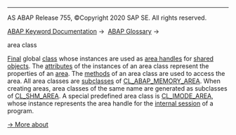   

* * *

AS ABAP Release 755, ©Copyright 2020 SAP SE. All rights reserved.

[ABAP Keyword Documentation](javascript:call_link\('abenabap.htm'\)) →  [ABAP Glossary](javascript:call_link\('abenabap_glossary.htm'\)) → 

area class

[Final](javascript:call_link\('abenfinal_glosry.htm'\) "Glossary Entry") global [class](javascript:call_link\('abenclass_glosry.htm'\) "Glossary Entry") whose instances are used as [area handles](javascript:call_link\('abenarea_handle_glosry.htm'\) "Glossary Entry") for [shared objects](javascript:call_link\('abenshared_objects_glosry.htm'\) "Glossary Entry"). The [attributes](javascript:call_link\('abenattribute_glosry.htm'\) "Glossary Entry") of the instances of an area class represent the properties of an [area](javascript:call_link\('abenarea_glosry.htm'\) "Glossary Entry"). The [methods](javascript:call_link\('abenmethod_glosry.htm'\) "Glossary Entry") of an area class are used to access the area. All area classes are [subclasses](javascript:call_link\('abensubclass_glosry.htm'\) "Glossary Entry") of [CL\_ABAP\_MEMORY\_AREA](javascript:call_link\('abenshm_cl_abap_memory_area.htm'\)). When creating areas, area classes of the same name are generated as subclasses of [CL\_SHM\_AREA](javascript:call_link\('abenshm_cl_shm_area.htm'\)). A special predefined area class is [CL\_IMODE\_AREA](javascript:call_link\('abenshm_cl_imode_area.htm'\)), whose instance represents the area handle for the [internal session](javascript:call_link\('abeninternal_session_glosry.htm'\) "Glossary Entry") of a program.

[→ More about](javascript:call_link\('abenshm_area_class.htm'\))